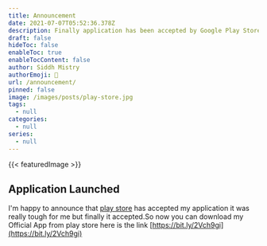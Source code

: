 ```yaml
---
title: Announcement
date: 2021-07-07T05:52:36.378Z
description: Finally application has been accepted by Google Play Store.
draft: false
hideToc: false
enableToc: true
enableTocContent: false
author: Siddh Mistry
authorEmoji: 🤯
url: /announcement/
pinned: false
image: /images/posts/play-store.jpg
tags:
  - null
categories:
  - null
series:
  - null
---
```

{{< featuredImage >}}
## Application Launched
I'm happy to announce that [play store](https://bit.ly/2Vch9gi) has accepted my application it was really tough for me but finally it accepted.So now you can download my Official App from play store here is the link [https://bit.ly/2Vch9gi](https://bit.ly/2Vch9gi)
